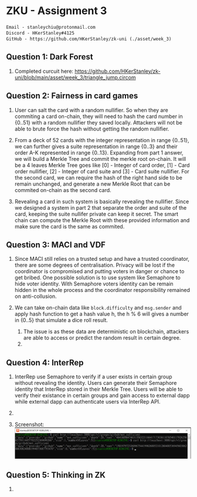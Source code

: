 # ZKU - Assignment 3

    Email - stanleychiu@protonmail.com
    Discord - HKerStanley#4125
    GitHub - https://github.com/HKerStanley/zk-uni (./asset/week_3)

## Question 1: Dark Forest

1. Completed curcuit here: <https://github.com/HKerStanley/zk-uni/blob/main/asset/week_3/triangle_jump.circom>

## Question 2: Fairness in card games

1. User can salt the card with a random nullifier. So when they are commiting a card on-chain, they will need to hash the card number in {0..51} with a random nullifier they saved locally. Attackers will not be able to brute force the hash without getting the random nullifier.

2. From a deck of 52 cards with the integer representation in range {0..51}, we can further gives a suite representation in range {0..3} and their order A-K represented in range {0..13}. Expanding from part 1 answer, we will build a Merkle Tree and commit the merkle root on-chain. It will be a 4 leaves Merkle Tree goes like [0] - Integer of card order, [1] - Card order nullifier, [2] - Integer of card suite and [3] - Card suite nullifier. For the second card, we can require the hash of the right hand side to be remain unchanged, and generate a new Merkle Root that can be commited on-chain as the second card.

3. Revealing a card in such system is basically revealing the nullifier. Since we designed a system in part 2 that separate the order and suite of the card, keeping the suite nullifer private can keep it secret. The smart chain can compute the Merkle Root with these provided information and make sure the card is the same as commited.

## Question 3: MACI and VDF

1. Since MACI still relies on a trusted setup and have a trusted coordinator, there are some degrees of centralisation. Privacy will be lost if the coordinator is compromised and putting voters in danger or chance to get bribed. One possible solution is to use system like Semaphore to hide voter identity. With Semaphore voters identity can be remain hidden in the whole process and the coordinator responsibility remained on anti-collusion.

2. We can take on-chain data like `block.difficulty` and `msg.sender` and apply hash function to get a hash value h, the h % 6 will gives a number in {0..5} that simulate a dice roll result.

   1. The issue is as these data are deterministic on blockchain, attackers are able to access or predict the random result in certain degree.
   2.

## Question 4: InterRep

1. InterRep use Semaphore to verify if a user exists in certain group without revealing the identity. Users can generate their Semaphore identity that InterRep stored in their Merkle Tree. Users will be able to verify their existance in certain groups and gain access to external dapp while external dapp can authenticate users via InterRep API.

2.

3. Screenshot: ![Screenshot Q4-3](screenshot_q4_3.png "Q4 Part 3")

## Question 5: Thinking in ZK

1.
